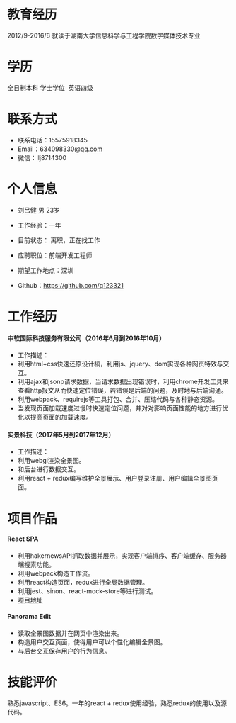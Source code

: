 
# 教育经历  
2012/9-2016/6 就读于湖南大学信息科学与工程学院数字媒体技术专业  
# 学历  
全日制本科 学士学位  英语四级  
# 联系方式
- 联系电话：15575918345
- Email：634098330@qq.com
- 微信：llj8714300

# 个人信息
- 刘吕健 男 23岁

- 工作经验：一年

- 目前状态： 离职，正在找工作

- 应聘职位：前端开发工程师

- 期望工作地点：深圳

- Github：https://github.com/q123321

# 工作经历  
#### 中软国际科技服务有限公司（2016年6月到2016年10月）
- 工作描述： 
- 利用html+css快速还原设计稿，利用js、jquery、dom实现各种网页特效与交互。
- 利用ajax和jsonp请求数据，当请求数据出现错误时，利用chrome开发工具来查看http报文从而快速定位错误，若错误是后端的问题，及时地与后端沟通。
- 利用webpack、requirejs等工具打包、合并、压缩代码与各种静态资源。
- 当发现页面加载速度过慢时快速定位问题，并对对影响页面性能的地方进行优化以提高页面的加载速度。

#### 实景科技（2017年5月到2017年12月）
- 工作描述： 
- 利用webgl渲染全景图。
- 和后台进行数据交互。
- 利用react + redux编写维护全景展示、用户登录注册、用户编辑全景图页面。
 
# 项目作品
#### React SPA
- 利用hakernewsAPI抓取数据并展示，实现客户端排序、客户端缓存、服务器端搜索功能。
- 利用webpack构造工作流。
- 利用react构造页面，redux进行全局数据管理。
- 利用jest、sinon、react-mock-store等进行测试。
- [项目地址](https://github.com/liulvjianisawesome/hacker-news)

#### Panorama Edit
- 读取全景图数据并在网页中渲染出来。
- 构造用户交互页面，使得用户可以个性化编辑全景图。
- 与后台交互保存用户的行为信息。

# 技能评价
熟悉javascript、ES6。一年的react + redux使用经验，熟悉redux的使用以及源代码。
